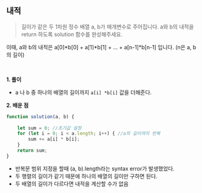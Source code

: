 ## 내적
> 길이가 같은 두 1차원 정수 배열 a, b가 매개변수로 주어집니다. a와 b의 내적을 return 하도록 solution 함수를 완성해주세요.

이때, a와 b의 내적은 a[0]*b[0] + a[1]*b[1] + ... + a[n-1]*b[n-1] 입니다. (n은 a, b의 길이)

<br>

**1. 풀이**

- a 나 b 중 하나의 배열의 길이까지 `a[i] *b[i]` 값을 더해준다.

**2. 배운 점**
```javascript
function solution(a, b) {
    
    let sum = 0; //초기값 설정
    for (let i = 0; i < a.length; i++) { //a의 길이까지 반복
        sum += a[i] * b[i];
    }
    return sum;
}
```
- 반복문 범위 지정을 할때 (a, b).length라는 syntax error가 발생했었다.
- 두 행렬의 길이가 같기 때문에 하나의 배열의 길이만 구하면 된다.
- 두 배열의 길이가 다르다면 내적을 계산할 수가 없음